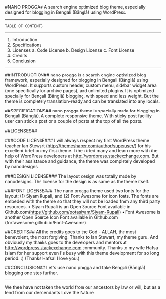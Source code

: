 #NANO PROGGA#
A search engine optimized blog theme, especially designed for blogging in Bengali (Bānglā) using WordPress.

--------------------------
    TABLE OF CONTENTS
--------------------------
1. Introduction
2. Specifications
3. Licenses
   a. Code License
   b. Design License
   c. Font License
4. Credits
5. Conclusion
--------------------------

##INTRODUCTION##
nano progga is a search engine optimized blog framework, especially designed for blogging in Bengali (Bānglā) using WordPress. It supports custom header, custom menu, sidebar widget area (one specifically for archive pages), and unlimited plugins. It is optimized specially for Bengali (Bānglā) blogging, with speed and less weight. But the theme is completely translation-ready and can be translated into any locals.


##SPECIFICATIONS##
nano progga theme is specially made for blogging in Bengali (Bānglā). A complete responsive theme. With sticky post facility user can stick a post or a couple of posts at the top of all the posts.

##LICENSES##

###CODE LICENSE###
I will always respect my first WordPress theme teacher Ian Stewart (http://themeshaper.com/author/superuser/) for his excellent brief on my first theme. I then tried many and learn more with the help of WordPress developers at http://wordpress.stackexchange.com. But with their assistance and guidance, the theme was completely developed by nanodesigns

###DESIGN LICENSE###
The layout design was totally made by nanodesigns. The license for the design is as same as the theme itself.

###FONT LICENSE###
The nano progga theme used two fonts for the layout: (1) Siyam Rupali, and (2) Font Awesome for icon fonts. The fonts are embeded with the theme so that they will not be loaded from any third party resources.
 • Siyam Rupali is an Open Source Font available in Github.com(https://github.com/potasiyam/Siyam-Rupali‎)
 • Font Awesome is another Open Source Icon Font available in Github.com (fortawesome.github.io/Font-Awesome)


##CREDITS##
All the credits goes to the God - ALLAH, the most benevolent, the most forgiving. Thanks to Ian Stewart, my theme guru. And obviously my thanks goes to the developers and mentors at http://wordpress.stackexchange.com community. Thanks to my wife Hafsa Islam for her support even I's busy with this theme development for so long period. :) (Thanks Hafsa! I love you.)


##CONCLUSION##
Let's use nano progga and take Bengali (Bānglā) blogging one step further.

______________________________
We thee have not taken the world from our ancestors by law or will, but as a lend from our descendants
Love the Nature
